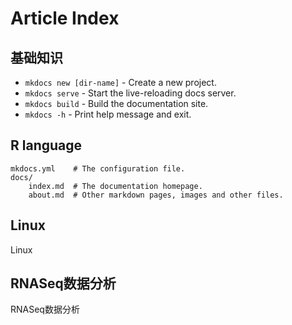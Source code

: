 # Article Index

## 基础知识



* `mkdocs new [dir-name]` - Create a new project.
* `mkdocs serve` - Start the live-reloading docs server.
* `mkdocs build` - Build the documentation site.
* `mkdocs -h` - Print help message and exit.



## R language

    mkdocs.yml    # The configuration file.
    docs/
        index.md  # The documentation homepage.
        about.md  # Other markdown pages, images and other files.

## Linux

Linux

## RNASeq数据分析

RNASeq数据分析



